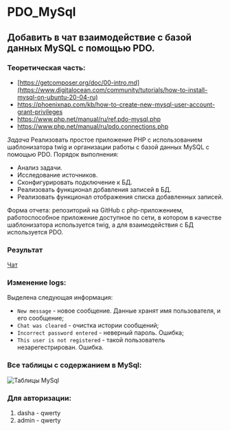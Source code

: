 # PDO_MySql
## Добавить в чат взаимодействие с базой данных MySQL с помощью PDO.

### Теоретическая часть:
- [https://getcomposer.org/doc/00-intro.md](https://www.digitalocean.com/community/tutorials/how-to-install-mysql-on-ubuntu-20-04-ru)
- https://phoenixnap.com/kb/how-to-create-new-mysql-user-account-grant-privileges
- https://www.php.net/manual/ru/ref.pdo-mysql.php
- https://www.php.net/manual/ru/pdo.connections.php

*Задача* Реализовать простое приложение PHP с использованием шаблонизатора twig и организации работы с базой данных MySQL с помощью PDO.
Порядок выполнения:
* Анализ задачи.
* Исследование источников.
* Сконфигурировать подключение к БД.
* Реализовать функционал добавления записей в БД.
* Реализовать функционал отображения списка добавленных записей.

Форма отчета: репозиторий на GitHub с php-приложением, работоспособное приложение доступное по сети, в котором в качестве шаблонизатора используется twig, а для взаимодействия с БД используется PDO.

### Результат
[Чат](http://143.198.70.213:3333/)

### Изменение logs:
Выделена следующая информация:
* `New message` - новое сообщение. Данные хранят имя пользователя, и его сообщение;
* `Chat was cleared` - очистка истории сообщений;
* `Incorrect password entered` - неверный пароль. Ошибка;
* `This user is not registered` - такой пользователь незарегестрирован. Ошибка.

### Все таблицы с содержанием в MySql:
![Таблицы MySql](https://user-images.githubusercontent.com/91362737/172793791-7c8a912c-c9ea-4fdb-bcd2-eb9066944166.png)

### Для авторизации:
1. dasha - qwerty
2. admin - qwerty
